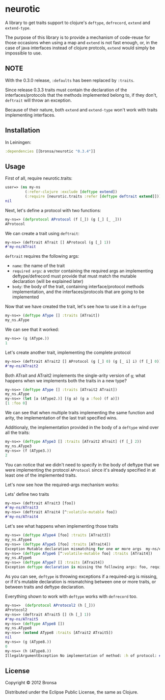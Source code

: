 # neurotic

A library to get traits support to clojure's `deftype`, `defrecord`, `extend` and `extend-type`.

The purpose of this library is to provide a mechanism of code-reuse for those occasions when using a map and `extend` is not fast enough, or, in the case of java interfaces instead of clojure protcols, `extend` would simply be impossible to use.

## NOTE

With the 0.3.0 release, `:defaults` has been replaced by `:traits`.

Since release 0.3.3 traits must contain the declaration of the interfaces/protocols that the methods implemented belong to, if they don't, `deftrait` will throw an exception.

Because of their nature, both `extend` and `extend-type` won't work with traits implementing interfaces.

## Installation

In Leiningen:

```clojure
:dependencies [[bronsa/neurotic "0.3.4"]]
```

## Usage

First of all, require neurotic.traits:

```clojure
user=> (ns my-ns
         (:refer-clojure :exclude [deftype extend])
         (:require [neurotic.traits :refer [deftype deftrait extend]]))
nil
```
Next, let's define a protocol with two functions:
```clojure
my-ns=> (defprotocol AProtocol (f [_]) (g [_] [_ _]))
AProtocol
```
We can create a trait using `deftrait`:
```clojure
my-ns=> (deftrait ATrait [] AProtocol (g [_] 1))
#'my-ns/ATrait
```
`deftrait` requires the following args: 
* `name`: the name of the trait
* `required args`: a vector containing the required args an implementing deftype/defrecord must provide that must match the mutable declaration (will be explained later)
* `body`: the body of the trait, containing interface/protocol methods implementation, and the interfaces/protocols that are going to be implemented 

Now that we have created the trait, let's see how to use it in a `deftype`
```clojure
my-ns=> (deftype AType [] :traits [ATrait])
my_ns.AType
```

We can see that it worked:
```clojure
my-ns=> (g (AType.))
1
```

Let's create another trait, implementing the complete protocol

```clojure
my-ns=> (deftrait ATrait2 [] AProtocol (g [_] 0) (g [_ i] i) (f [_] 0))
#'my-ns/ATrait2
```

Both ATrait and ATrait2 implements the single-arity version of `g`; what happens when we implements both the traits in a new type?

```clojure
my-ns=> (deftype AType [] :traits [ATrait2 ATrait])
my_ns.AType
my-ns=> (let [a (AType2.)] [(g a) (g a :foo) (f a)]) 
[1 :foo 0]
```

We can see that when multiple traits implementing the same function and arity, the implementation of the last trait specified wins.

Additionaly, the implementation provided in the body of a `deftype` wind over all the traits:
```clojure
my-ns=> (deftype AType3 [] :traits [ATrait2 ATrait] (f [_] 2))
my_ns.AType3
my-ns=> (f (AType3.))
2
```
You can notice that we didn't need to specify in the body of deftype that we were implementing the protocol `AProtocol` since it's already specified in at least one of the implemented traits.

Let's now see how the required-args mechanism works:

Lets' define two traits
```clojure
my-ns=> (deftrait ATrait3 [foo])
#'my-ns/ATrait3
my-ns=> (deftrait ATrait4 [^:volatile-mutable foo])
#'my-ns/ATrait4
```

Let's see what happens when implementing those traits
```clojure
my-ns=> (deftype AType4 [foo] :traits [ATrait3])
my_ns.AType4
my-ns=> (deftype AType5 [foo] :traits [ATrait4])
Exception Mutable declaration mismatching for one or more args  my-ns/eval960 (NO_SOURCE_FILE:1)
my-ns=> (deftype AType6 [^:volatile-mutable foo] :traits [ATrait4])
my_ns.AType6
my-ns=> (deftype AType7 [] :traits [ATrait4])
Exception deftype declaration is missing the following args: foo, required by one or more implementing traits  my-ns/eval967 (NO_SOURCE_FILE:1)
```

As you can see, `deftype` is throwing exceptions if a required-arg is missing, or if it's mutable declaration is mismatching between one or more traits, or between traits and deftype declaration.

Everything shown to work with `deftype` works with `defrecord` too.

```clojure
my-ns=>  (defprotocol AProtocol2 (h [_]))
AProtocol2
my-ns=> (deftrait ATrait5 [] (h [_] 1))
#'my-ns/ATrait5
my-ns=> (deftype AType8 [])
my_ns.AType8
my-ns=> (extend AType8 :traits [ATrait2 ATrait5])
nil
my-ns=> (g (AType8.))
0
my-ns=> (h (AType8.))
IllegalArgumentException No implementation of method: :h of protocol: #'my-ns/AProtocol2 found for class: my_ns.AType8  clojure.core/-cache-protocol-fn (core_deftype.clj:527)
```

## License

Copyright © 2012 Bronsa

Distributed under the Eclipse Public License, the same as Clojure.

